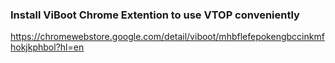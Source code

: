 ### Install ViBoot Chrome Extention to use VTOP conveniently
https://chromewebstore.google.com/detail/viboot/mhbflefepokengbccinkmfhokjkphbol?hl=en